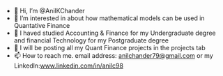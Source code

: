 - 👋 Hi, I’m @AnilKChander
- 👀 I’m interested in about how mathematical models can be used in Quantative Finance
- 🌱 I haved studied Accounting & Finance for my Undergraduate degree and financial Technology for my Postgraduate degree
- 💞️ I will be posting all my Quant Finance projects in the projects tab
- 📫 How to reach me. email address: anilchander79@gmail.com or my Linkedln:www.linkedin.com/in/anilc98

<!---
AnilKChander/AnilKChander is a ✨ special ✨ repository because its `README.md` (this file) appears on your GitHub profile.
You can click the Preview link to take a look at your changes.
--->
